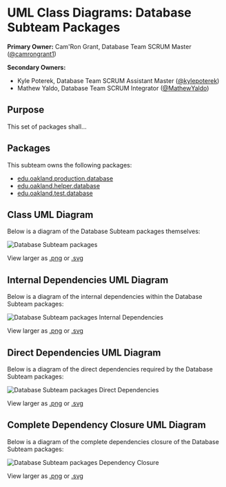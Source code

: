 # UML Class Diagrams: Database Subteam Packages

**Primary Owner:** Cam'Ron Grant, Database Team SCRUM Master ([@camrongrant1](https://github.com/camrongrant1/))

**Secondary Owners:**

- Kyle Poterek, Database Team SCRUM Assistant Master ([@kylepoterek](https://github.com/kylepoterek/))
- Mathew Yaldo, Database Team SCRUM Integrator ([@MathewYaldo](https://github.com/MathewYaldo/))

## Purpose

This set of packages shall...

## Packages

This subteam owns the following packages:

- [edu.oakland.production.database](production)
- [edu.oakland.helper.database](helper)
- [edu.oakland.test.database](test)

## Class UML Diagram

Below is a diagram of the Database Subteam packages themselves:

![Database Subteam packages](./DatabaseTestPackage.svg)

View larger as [.png](./DatabaseTestPackage.png) or [.svg](./DatabaseTestPackage.svg)

## Internal Dependencies UML Diagram

Below is a diagram of the internal dependencies within the Database Subteam packages:

![Database Subteam packages Internal Dependencies](./DatabaseTestPackage_InternalDependencies.svg)

View larger as [.png](./DatabaseTestPackage_InternalDependencies.png) or [.svg](./DatabaseTestPackage_InternalDependencies.svg)

## Direct Dependencies UML Diagram

Below is a diagram of the direct dependencies required by the Database Subteam packages:

![Database Subteam packages Direct Dependencies](./DatabaseTestPackage_DirectDependencies.svg)

View larger as [.png](./DatabaseTestPackage_DirectDependencies.png) or [.svg](./DatabaseTestPackage_DirectDependencies.svg)

## Complete Dependency Closure UML Diagram

Below is a diagram of the complete dependencies closure of the Database Subteam packages:

![Database Subteam packages Dependency Closure](./DatabaseTestPackage_Closure.svg)

View larger as [.png](./DatabaseTestPackage_Closure.png) or [.svg](./DatabaseTestPackage_Closure.svg)
